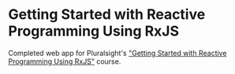 # Getting Started with Reactive Programming Using RxJS
Completed web app for Pluralsight's ["Getting Started with Reactive Programming Using RxJS"](https://www.pluralsight.com/courses/reactive-programming-rxjs-getting-started) course. 
